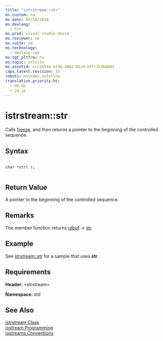 ```yaml
---
title: "istrstream::str"
ms.custom: na
ms.date: 09/19/2016
ms.devlang: 
  - C++
ms.prod: visual-studio-dev14
ms.reviewer: na
ms.suite: na
ms.technology: 
  - devlang-cpp
ms.tgt_pltfrm: na
ms.topic: article
ms.assetid: ccc2b54a-bf46-4042-81c0-b5fc3c9b6045
caps.latest.revision: 15
robots: noindex,nofollow
translation.priority.ht: 
  - de-de
  - ja-jp
---
```

# istrstream::str
Calls [freeze](../vs140/strstreambuf--freeze.md), and then returns a pointer to the beginning of the controlled sequence.  
  
## Syntax  
  
```  
  
char *str( );  
  
```  
  
## Return Value  
 A pointer to the beginning of the controlled sequence.  
  
## Remarks  
 The member function returns [rdbuf](../vs140/istrstream--rdbuf.md) -> [str](../vs140/strstreambuf--str.md).  
  
## Example  
 See [strstream::str](../vs140/strstreambuf--str.md) for a sample that uses **str**.  
  
## Requirements  
 **Header:** <strstream\>  
  
 **Namespace:** std  
  
## See Also  
 [istrstream Class](../vs140/istrstream-Class.md)   
 [iostream Programming](../vs140/iostream-Programming.md)   
 [iostreams Conventions](../vs140/iostreams-Conventions.md)